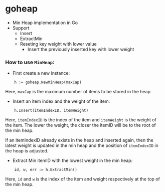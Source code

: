 # goheap

- Min Heap implementation in Go
- Support
    - Insert
    - ExtractMin
    - Reseting key weight with lower value
        - Insert the previously inserted key with lower weight


### How to use `MinHeap`:

* First create a new instance:
```
	h := goheap.NewMinHeap(maxCap)
```
Here, `maxCap` is the maximum number of items to be stored in the heap

* Insert an item index and the weight of the item:
```
	h.Insert(itemIndexID, itemWeight)
```
Here, `itemIndexID` is the index of the item and `itemWeight` is the weight of the item. The lower the weight, the closer the itemID will be to the root of the min heap. 

If an itemIndexID already exists in the heap and inserted again, then the latest weight is updated in the min heap and the position of `itemIndexID` in the heap is adjusted.

* Extract Min itemID with the lowest weight in the min heap:
```
	id, w, err := h.ExtractMin()
```
Here, `id` and `w` is the index of the item and weight respectively at the top of the min heap.